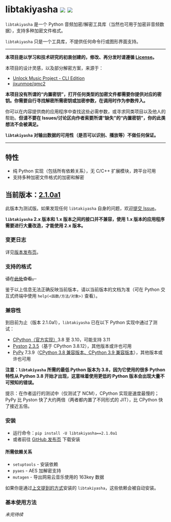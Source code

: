 # libtakiyasha ![](https://img.shields.io/badge/Version-2.1.0a1-yellow) ![](https://img.shields.io/badge/Python-3.8%2B-blue)

`libtakiyasha` 是一个 Python 音频加密/解密工具库（当然也可用于加密非音频数据），支持多种加密文件格式。

`libtakiyasha` 只是一个工具库，不提供任何命令行或图形界面支持。

---

**本项目是以学习和技术研究的初衷创建的，修改、再分发时请遵循 [License](LICENSE)。**

本项目的设计灵感，以及部分解密方案，来源于：

-   [Unlock Music Project - CLI Edition](https://git.unlock-music.dev/um/cli)
-   [jixunmoe/qmc2](https://github.com/jixunmoe/qmc2)

**本项目没有所谓的“内置密钥”，打开任何类型的加密文件都需要你提供对应的密钥。你需要自行寻找解密所需密钥或加密参数，在调用时作为参数传入。**

你可以在内容提供商的应用程序中查找这些必需参数，或寻求同类项目以及他人的帮助。**但请不要在 Issues/讨论区向作者索要所谓“缺失”的“内置密钥”，你的此类想法不会被满足。**

**`libtakiyasha` 对输出数据的可用性（是否可以识别、播放等）不做任何保证。**

---

## 特性

-   纯 Python 实现（包括所有依赖关系），无 C/C++ 扩展模块，跨平台可用
-   支持多种加密文件格式的加密和解密

## 当前版本：[2.1.0a1](https://github.com/nukemiko/libtakiyasha/releases/tag/2.1.0a1)

此版本为测试版。如果发现任何 `libtakiyasha` 自身的问题，欢迎[提交 Issue](https://github.com/nukemiko/libtakiyasha/issues)。

**`libtakiyasha` 2.x 版本和 1.x 版本之间的接口并不兼容，使用 1.x 版本的应用程序需要进行大量改造，才能使用 2.x 版本。**

### 变更日志

详见[版本发布页](https://github.com/nukemiko/libtakiyasha/releases/tag/2.1.0a1)。

### 支持的格式

~~请在[此处](https://github.com/nukemiko/libtakiyasha/wiki/%E6%94%AF%E6%8C%81%E7%9A%84%E6%A0%BC%E5%BC%8F%E5%92%8C%E6%89%80%E9%9C%80%E5%AF%86%E9%92%A5%E5%8F%82%E6%95%B0)查看。~~

鉴于以上信息无法正确反映当前版本，请以当前版本的文档为准（可在 Python 交互式终端中使用 `help(<函数/方法/对象>)` 查看）。

### 兼容性

到目前为止（版本 2.1.0a1），`libtakiyasha` 已在以下 Python 实现中通过了测试：

-   [CPython（官方实现）](https://www.python.org)3.8 至 3.10，可能支持 3.11
-   [Pyston](https://github.com/pyston/pyston) [2.3.5](https://github.com/pyston/pyston/releases/tag/pyston_2.3.5)（基于 CPython 3.8.12），其他版本或许也可用
-   [PyPy](https://www.pypy.org/) 7.3.9（[CPython 3.8 兼容版本、CPython 3.9 兼容版本](https://downloads.python.org/pypy/)），其他版本或许也可用

**注意：`libtakiyasha` 所需的最低 Python 版本为 3.8，因为它使用的很多 Python 特性从 Python 3.8 开始才出现，这意味着使用更低的 Python 版本会出现大量不可预知的错误。**

提示：在作者运行的测试中（仅测试了 NCM），CPython 实现是速度最慢的；PyPy 比 Pyston 快了大约两倍（两者都内置了不同形式的 JIT），比 CPython 快了接近五倍。

### 安装

-   运行命令：`pip install -U libtakiyasha==2.1.0a1`
-   或者前往 [GitHub 发布页](https://github.com/nukemiko/libtakiyasha/releases/tag/2.1.0a1) 下载安装

#### 所需依赖关系

-   `setuptools` - 安装依赖
-   `pyaes` - AES 加解密支持
-   `mutagen` - 导出网易云音乐使用的 163key 数据

如果你是通过[上文提到的方式](#安装)安装的 `libtakiyasha`，这些依赖会被自动安装。

### 基本使用方法

_未完待续_
